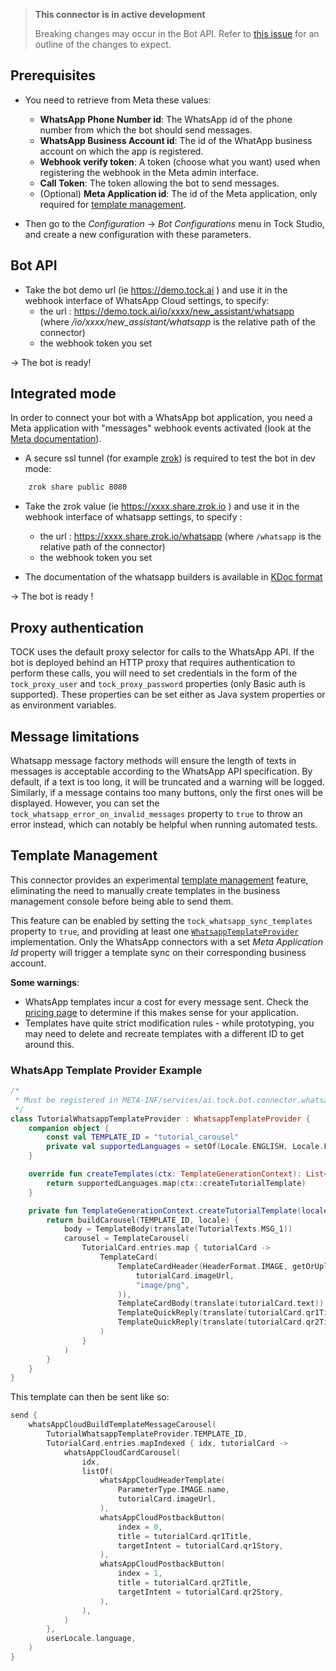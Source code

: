 > **This connector is in active development**
> 
> Breaking changes may occur in the Bot API. Refer to [this issue](https://github.com/theopenconversationkit/tock/issues/1863)
> for an outline of the changes to expect.

## Prerequisites

* You need to retrieve from Meta these values:

    * **WhatsApp Phone Number id**: The WhatsApp id of the phone number from which the bot should send messages.
    * **WhatsApp Business Account id**: The id of the WhatApp business account on which the app is registered.
    * **Webhook verify token**: A token (choose what you want) used when registering the webhook in the Meta admin interface.
    * **Call Token**: The token allowing the bot to send messages.
    * (Optional) **Meta Application id**: The id of the Meta application, only required for [template management](#template-management).

* Then go to the *Configuration* -> *Bot Configurations* menu in Tock Studio, and create a new configuration with these parameters.

## Bot API

* Take the bot demo url (ie  https://demo.tock.ai ) and use it in the webhook interface of WhatsApp Cloud settings, to specify:
    * the url : https://demo.tock.ai/io/xxxx/new_assistant/whatsapp (where */io/xxxx/new_assistant/whatsapp* is the relative path of the connector)
    * the webhook token you set

-> The bot is ready!

## Integrated mode

In order to connect your bot with a WhatsApp bot application, you need a Meta application with "messages" webhook events activated (look at the [Meta documentation](https://developers.facebook.com/docs/whatsapp/webhooks)).

* A secure ssl tunnel (for example [zrok](https://zrok.io/)) is required to test the bot in dev mode:

```sh 
    zrok share public 8080
``` 

* Take the zrok value (ie  https://xxxx.share.zrok.io ) and use it in the webhook interface of whatsapp settings, to specify :
    * the url : https://xxxx.share.zrok.io/whatsapp (where `/whatsapp` is the relative path of the connector)
    * the webhook token you set

* The documentation of the whatsapp builders is available in [KDoc format](https://theopenconversationkit.github.io/tock/dokka/tock/ai.tock.bot.connector.whatsapp.cloud/index.html)

-> The bot is ready !

## Proxy authentication

TOCK uses the default proxy selector for calls to the WhatsApp API.
If the bot is deployed behind an HTTP proxy that requires authentication to perform these calls,
you will need to set credentials in the form of the `tock_proxy_user` and `tock_proxy_password` properties (only Basic auth is supported).
These properties can be set either as Java system properties or as environment variables.

## Message limitations

Whatsapp message factory methods will ensure the length of texts in messages is acceptable according to the WhatsApp API specification.
By default, if a text is too long, it will be truncated and a warning will be logged. Similarly,
if a message contains too many buttons, only the first ones will be displayed.
However, you can set the `tock_whatsapp_error_on_invalid_messages`
property to `true` to throw an error instead, which can notably be helpful when running automated tests.

## Template Management

This connector provides an experimental [template management](https://developers.facebook.com/docs/whatsapp/business-management-api/message-templates/)
feature, eliminating the need to manually create templates
in the business management console before being able to send them.

This feature can be enabled by setting the `tock_whatsapp_sync_templates` property to `true`,
and providing at least one [`WhatsappTemplateProvider`](./src/main/kotlin/spi/WhatsappTemplateProvider.kt) implementation.
Only the WhatsApp connectors with a set *Meta Application Id* property will trigger a template sync
on their corresponding business account.

**Some warnings**:
- WhatsApp templates incur a cost for every message sent.
Check the [pricing page](https://developers.facebook.com/docs/whatsapp/pricing/)
to determine if this makes sense for your application.
- Templates have quite strict modification rules - while prototyping, you may need to delete
and recreate templates with a different ID to get around this.

### WhatsApp Template Provider Example
```kotlin
/*
 * Must be registered in META-INF/services/ai.tock.bot.connector.whatsapp.cloud.spi.WhatsappTemplateProvider
 */
class TutorialWhatsappTemplateProvider : WhatsappTemplateProvider {
    companion object {
        const val TEMPLATE_ID = "tutorial_carousel"
        private val supportedLanguages = setOf(Locale.ENGLISH, Locale.FRENCH)
    }

    override fun createTemplates(ctx: TemplateGenerationContext): List<WhatsappTemplate> {
        return supportedLanguages.map(ctx::createTutorialTemplate)
    }

    private fun TemplateGenerationContext.createTutorialTemplate(locale: Locale): WhatsappTemplate {
        return buildCarousel(TEMPLATE_ID, locale) {
            body = TemplateBody(translate(TutorialTexts.MSG_1))
            carousel = TemplateCarousel(
                TutorialCard.entries.map { tutorialCard ->
                    TemplateCard(
                        TemplateCardHeader(HeaderFormat.IMAGE, getOrUpload(
                            tutorialCard.imageUrl,
                            "image/png",
                        )),
                        TemplateCardBody(translate(tutorialCard.text)),
                        TemplateQuickReply(translate(tutorialCard.qr1Title)),
                        TemplateQuickReply(translate(tutorialCard.qr2Title)),
                    )
                }
            )
        }
    }
}
```

This template can then be sent like so:
```kotlin
send {
    whatsAppCloudBuildTemplateMessageCarousel(
        TutorialWhatsappTemplateProvider.TEMPLATE_ID,
        TutorialCard.entries.mapIndexed { idx, tutorialCard ->
            whatsAppCloudCardCarousel(
                idx,
                listOf(
                    whatsAppCloudHeaderTemplate(
                        ParameterType.IMAGE.name,
                        tutorialCard.imageUrl,
                    ),
                    whatsAppCloudPostbackButton(
                        index = 0,
                        title = tutorialCard.qr1Title,
                        targetIntent = tutorialCard.qr1Story,
                    ),
                    whatsAppCloudPostbackButton(
                        index = 1,
                        title = tutorialCard.qr2Title,
                        targetIntent = tutorialCard.qr2Story,
                    ),
                ),
            )
        },
        userLocale.language,
    )
}
```
